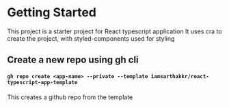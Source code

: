 # Getting Started

This project is a starter project for React typescript application
It uses cra to create the project, with styled-components used for styling

## Create a new repo using gh cli

#### `gh repo create <app-name> --private --template iamsarthakkr/react-typescript-app-template`

This creates a github repo from the template
